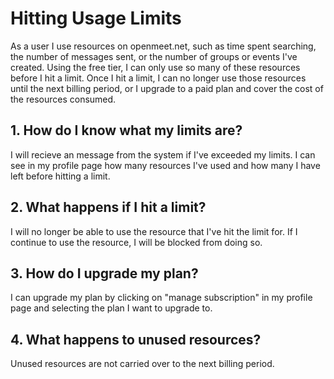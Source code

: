 # Hitting Usage Limits

As a user I use resources on openmeet.net, such as time spent searching, the number of messages sent, or the number of groups or events I've created.
Using the free tier, I can only use so many of these resources before I hit a limit.
Once I hit a limit, I can no longer use those resources until the next billing period, or I upgrade to a paid plan and cover the cost of the resources consumed.

## 1. How do I know what my limits are?

I will recieve an message from the system if I've exceeded my limits.
I can see in my profile page how many resources I've used and how many I have left before hitting a limit.

## 2. What happens if I hit a limit?

I will no longer be able to use the resource that I've hit the limit for.
If I continue to use the resource, I will be blocked from doing so.

## 3. How do I upgrade my plan?

I can upgrade my plan by clicking on "manage subscription" in my profile page and selecting the plan I want to upgrade to.

## 4. What happens to unused resources?

Unused resources are not carried over to the next billing period.

